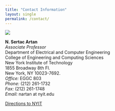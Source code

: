 ```yaml
---
title: "Contact Information"
layout: single
permalink: /contact/
---
```


![](/assets/images/manhattan_nyit_2014.jpg)


__N. Sertac Artan__<br>
_Associate Professor_<br>
Department of Electrical and Computer Engineering<br>
College of Engineering and Computing Sciences<br>
New York Institute of Technology<br>
1855 Broadway 8th Fl.<br>
New York, NY 10023-7692.<br>
_Office:_ EGGC 803<br>
_Phone:_ (212) 261-1732<br>
_Fax:_ (212) 261-1748<br>
_Email:_ nartan at nyit.edu <br>

[Directions to NYIT](https://www.nyit.edu/nyc/commuting)
